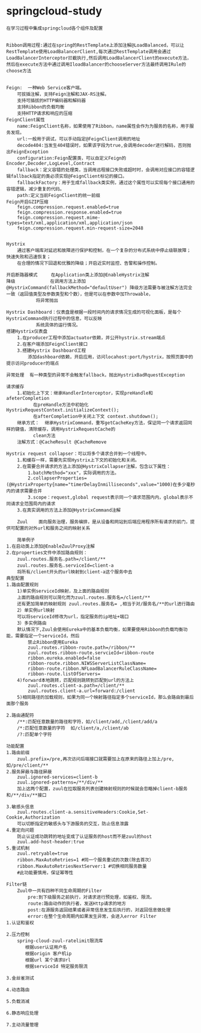 # springcloud-study
	在学习过程中集成springcloud各个组件及配置


	Ribbon调用过程:通过在spring的RestTemplate上添加注解@LoadBalanced，可以让RestTemplate使用LoadBalancerClient,每次通过RestTemplate调用会通过LoadBalancerInterceptor拦截执行,然后调用LoadBalancerClient的execute方法，然后在execute方法中通过调用IloadBalancer的chooseServer方法最终调用IRule的choose方法


	Feign:	一种Web Service客户端。
		可拔插注解，支持Feign注解和JAX-RS注解。
		支持可插拔的HTTP编码器和解码器
		支持Ribbon的负载均衡
		支持HTTP请求和响应的压缩
	FeignClient属性
		name:FeignClient名称，如果使用了Ribbon，name属性会作为为服务的名称，用于服务发现。
		url:一般用于调试，可以手动指定@FeignClient调用的地址
		decode404:当发生404错误时，如果该字段为true,会调用decoder进行解码，否则抛出FeignException
		configuration:Feign配置类，可以自定义Feign的Encoder,Decoder,LogLevel,Contract
		fallback：定义容错的处理类，当调用远程接口失败或超时时，会调用对应接口的容错逻辑fallback指定的类必须实现@FeignClient标记的接口。
		fallbackFactory：用于生成fallback类实例，通过这个属性可以实现每个接口通用的容错逻辑，减少重复的代码。
		path:定义当前FeignClient的统一前缀
	Feign开启GZIP压缩
		feign.compression.request.enabled=true
		feign.compression.response.enabled=true
		feign.compression.request.mime-types=text/xml,application/xml,application/json
		feign.compression.request.min-request-size=2048


	Hystrix
		通过客户端库对延迟和故障进行保护和控制，在一个复杂的分布式系统中停止级联故障；快速失败和迅速恢复；
		在合理的情况下回退和优雅的降级；开启近实时监控、告警和操作控制。

	开启断路器模式     在Application类上添加@EnableHystrix注解
	降级  		   在调用方法上添加@HystrixCommand(fallbackMethod="defaultUser") 降级方法需要与被注解方法完全一致（返回值类型及参数类型和个数），但是可以在参数中加Throwable，
			   将异常抛出

	Hystrix Dashboard：仪表盘是根据一段时间内的请求情况生成的可视化面板，是每个HystrixCommand执行过程中的信息，可以反映
			   系统具体的运行情况。
	搭建Hystrix仪表盘
		1.在producer工程中添加actuator依赖，并公开hystrix.stream端点
		2.在客户端添加FeignClient接口
		3.搭建Hystrix Dashboard工程
			添加dashboard依赖，开启应用，访问locahost:port/hystrix，按照页面中的提示访问producer的端点

	异常处理  有一种类型的异常不会触发fallback，抛出HystrixBadRquestException

	请求缓存
		1.初始化上下文：继承HandlerInterceptor，实现preHandle和afeterCompletion
			  在preHandle方法中初始化HystrixRequestContext.initializeContext();
			  在afterCompletion中关闭上下文 context.shutdown();
		继承方式：  继承HystrixCommand，重写getCacheKey方法，保证同一个请求返回同样的键值，清除缓存，调用HystrixRequestCache的
			  clean方法
		注解方式：@CacheResult @CacheRemove
	
	Hystrix request collapser：可以将多个请求合并到一个线程中。
		1.和缓存一样，需要先实现Hystrix上下文的初始化和关闭。
		2.在需要合并请求的方法上添加@HystrixCollapser注解，包含以下属性：
			1.batchMethod="xxx"，实际调用的方法。
			2.collapserProperties=(@HystrixProperty{name="timerDelayInmilliseconds",value="1000)在多少毫秒内的请求需要合并
			3.scope：request,global request表示同一个请求范围内内，global表示不同请求全范围局内的请求
		3.在真实调用的方法上添加@HystrixCommand注解
	
        Zuul	面向服务治理，服务编排，是从设备和网站到后端应用程序所有请求的前门，提供可配置的对外url和服务之间的映射关系

        简单例子
	1.在启动类上添加@EnableZuulProxy注解
	2.在properties文件中添加路由规则：
		zuul.routes.服务名.path=/client/**
		zuul.routes.服务名.serviceId=client-a
		将所有/client开头的url映射到client-a这个服务中去
	典型配置
	1.路由配置规则
		1)单实例serviceId映射，及上面的路由规则
		上面的路由规则可以简化而为zuul.routes.服务名=/client/**
		还有更加简单的映射规则 zuul.routes.服务名= ,相当于对/服务名/**的url进行路由
		2）单实例url映射
		可以将serviceId修改为url，指定服务的ip地址+端口
		3）多实例路由
		默认情况下,Zuul会使用Eureka中的基本负载均衡，如果要使用Ribbon的负载均衡功能，需要指定一个serviceId，然后
			禁止Ribbon使用Eureka
			zuul.routes.ribbon-route.path=/ribbon/**
			zuul.routes.ribbon-route.servcieId=ribbon-route
			ribbon.eureka.enabled=false
			ribbon-route.ribbon.NIWSServerListClassName=
			ribbon-route.ribbon.NFLoadBalancerRuleClassName=
			ribbon-route.listOfServers=
		4)forward本地跳转，匹配规则跳转到匹配到url的方法上
			zuul.routes.client-a.path=/client/**
			zuul.routes.client-a.url=forward:/client
		5)相同路径的加载规则，如果为同一个映射路径指定多个serviceId，那么会路由到最后面那个服务
			
	2.路由通配符
		/**:匹配任意数量的路径和字符，如/client/add,/client/add/a
		/*:匹配任意数量的字符  如/client/a,/client/ab
		/?:匹配单个字符

	功能配置
	1.路由前缀
		zuul.prefix=/pre,再次访问后端接口就需要加上在原来的路径上加上/pre,如/pre/client/**
	2.服务屏蔽与路径屏蔽
		zuul.ignored-services=client-b
		zuul.ignored-patterns=/**/div/**	
		加上这两个配置，zuul在拉取服务列表创建映射规则的时候就会忽略掉client-b服务和/**/div/**接口
	
	3.敏感头信息
		zuul.routes.client-a.sensitiveHeaders:Cookie,Set-Cookie,Authorization
		可以切断指定的敏感头与下游服务的交互，防止信息泄露
	4.重定向问题
		防止认证成功跳转的地址变成了认证服务的host而不是zuul的host
		zuul.add-host-header:true
	5.重试机制
		zuul.retryable=true
		ribbon.MaxAutoRetries=1 #同一个服务重试的次数(除去首次）
		ribbon.MaxAutoRetriesNextServer:1 #切换相同服务数量
		#此功能要慎用，保证幂等性
	
	Filter链
		Zuul中一共有四种不同生命周期的Filter
			pre:到下级服务之前执行，对请求进行预处理，如鉴权、限流。
			route:路由动作的执行者，发送Http请求的地方
			post:在源服务返回结果或者异常信息发生后执行的，对返回信息做处理
			error:在整个生命周期内如果发生异常，会进入error Filter
	1.认证和鉴权

	2.压力控制
		spring-cloud-zuul-ratelimit限流库
		   根据user认证用户名
		   根据origin 客户机ip
		   根据url 某个请求Url
		   根据serviceId 特定服务限流
	
	3.金丝雀测试

	4.动态路由

	5.负载消减

	6.静态响应处理

	7.主动流量管理

